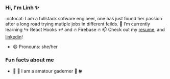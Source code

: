 ### Hi, I'm Linh :sparkles: 

 :octocat: I am a fullstack sofware engineer, one has just found her passion after a long road trying mutiple jobs in different feilds.
🌱 I’m currently learning  :arrow_right_hook: React Hooks :leftwards_arrow_with_hook: and :fire: Firebase :fire:
📫 Check out my [resume](https://drive.google.com/file/d/1bwHB1tD-bsd_EYvqoV6cfU0RhQldC7WI/view?usp=sharing),  and [linkedin](https://www.linkedin.com/in/linh-vu-de/)!
- 😄 Pronouns: she/her
 ### Fun facts about me
 - :sunflower: :cherry_blossom: I am a amatour gaderner :tulip: :four_leaf_clover:

